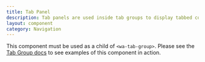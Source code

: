```yaml
---
title: Tab Panel
description: Tab panels are used inside tab groups to display tabbed content.
layout: component
category: Navigation
---
```


This component must be used as a child of `<wa-tab-group>`. Please see the [Tab Group docs](/docs/components/tab-group) to see examples of this component in action.
